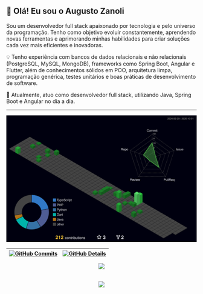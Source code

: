 
## 👋 Olá! Eu sou o Augusto Zanoli

Sou um desenvolvedor full stack apaixonado por tecnologia e pelo universo da programação. Tenho como objetivo evoluir constantemente, aprendendo novas ferramentas e aprimorando minhas habilidades para criar soluções cada vez mais eficientes e inovadoras.

💡 Tenho experiência com bancos de dados relacionais e não relacionais (PostgreSQL, MySQL, MongoDB), frameworks como Spring Boot, Angular e Flutter, além de conhecimentos sólidos em POO, arquitetura limpa, programação genérica, testes unitários e boas práticas de desenvolvimento de software.

🚀 Atualmente, atuo como desenvolvedor full stack, utilizando Java, Spring Boot e Angular no dia a dia.

---

  ![Status](./profile-3d-contrib/profile-night-green.svg)
  

  
 | [![GitHub Commits](http://github-profile-summary-cards.vercel.app/api/cards/productive-time?username=AugustoZanoli&theme=dracula&utcOffset=-3)](https://github.com/vn7n24fzkq/github-profile-summary-cards) | [![GitHub Details](http://github-profile-summary-cards.vercel.app/api/cards/profile-details?username=AugustoZanoli&theme=dracula)](https://github.com/vn7n24fzkq/github-profile-summary-cards) |  
 | ----------- | ----------- |


 
  <div align="center" >
<a href="https://skillicons.dev"   >
  <img src="https://skillicons.dev/icons?i=git,java, angular, springboot, flutter,react,next,vue,typescript,github,materialui,linux,postman,postgres, mongodb" />
</a>
  <br />

  </div>

 
##
   <div align="center" >
     <img src="https://github-profile-trophy.vercel.app/?username=AugustoZanoli&row=1&column=6&theme=dracula&margin-w=15&margin-h=15"/>
  </div>
  
